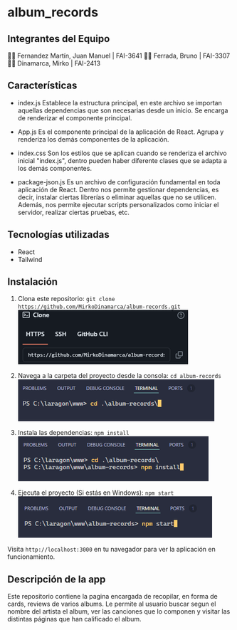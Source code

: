 # album_records
## Integrantes del Equipo

👨‍💻 Fernandez Martín, Juan Manuel | FAI-3641
👨‍💻 Ferrada, Bruno | FAI-3307
👨‍💻 Dinamarca, Mirko | FAI-2413

## Características

- index.js
Establece la estructura principal, en este archivo se importan aquellas dependencias que son necesarias desde un inicio.
Se encarga de renderizar el componente principal.

- App.js
Es el componente principal de la aplicación de React. Agrupa y renderiza los demás componentes de la aplicación.

- index.css
Son los estilos que se aplican cuando se renderiza el archivo inicial "index.js", dentro pueden haber diferente clases que se adapta
a los demás componentes.

- package-json.js
Es un archivo de configuración fundamental en toda aplicación de React. Dentro nos permite gestionar dependencias, es decir, instalar ciertas 
librerías o eliminar aquellas que no se utilicen. Además, nos permite ejecutar scripts personalizados como iniciar el servidor, realizar ciertas pruebas, etc.

## Tecnologías utilizadas

- React
- Tailwind

## Instalación

1. Clona este repositorio:
   `git clone https://github.com/MirkoDinamarca/album-records.git`
![GIT CLONE](/public/img/img_readme_1.png)

2. Navega a la carpeta del proyecto desde la consola:
   `cd album-records`
![CD ALBUM](/public/img/img_readme_2.png)

3. Instala las dependencias:
   `npm install` 
![NPM INSTALL](/public/img/img_readme_3.png)

4. Ejecuta el proyecto (Si estás en Windows):
   `npm start`
![NPM START](/public/img/img_readme_4.png)

Visita `http://localhost:3000` en tu navegador para ver la aplicación en funcionamiento.

## Descripción de la app
Este repositorio contiene la pagina encargada de recopilar, en forma de cards, reviews de varios albums.
Le permite al usuario buscar segun el nombre del artista el album, ver las canciones que lo componen y visitar las distintas páginas que han calificado el album.
